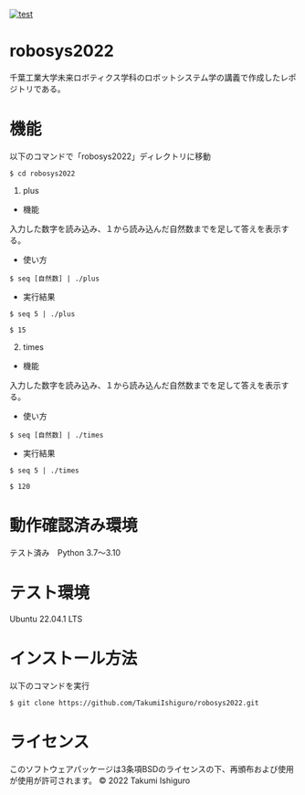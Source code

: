 [![test](https://github.com/TakumiIshiguro/robosys2022/actions/workflows/test.yml/badge.svg)](https://github.com/TakumiIshiguro/robosys2022/actions/workflows/test.yml)

# robosys2022
千葉工業大学未来ロボティクス学科のロボットシステム学の講義で作成したレポジトリである。

# 機能

以下のコマンドで「robosys2022」ディレクトリに移動
```
$ cd robosys2022
```

1. plus

* 機能

入力した数字を読み込み、１から読み込んだ自然数までを足して答えを表示する。

* 使い方

```
$ seq [自然数] | ./plus
```

* 実行結果

```
$ seq 5 | ./plus
```
```
$ 15
```


2. times

* 機能
 
入力した数字を読み込み、１から読み込んだ自然数までを足して答えを表示する。

* 使い方

```
$ seq [自然数] | ./times
```

* 実行結果

```
$ seq 5 | ./times
```
```
$ 120
```

# 動作確認済み環境

テスト済み　Python 3.7～3.10

# テスト環境

Ubuntu 22.04.1 LTS

# インストール方法

以下のコマンドを実行

```
$ git clone https://github.com/TakumiIshiguro/robosys2022.git
```

# ライセンス

このソフトウェアパッケージは3条項BSDのライセンスの下、再頒布および使用が使用が許可されます。
© 2022 Takumi Ishiguro
